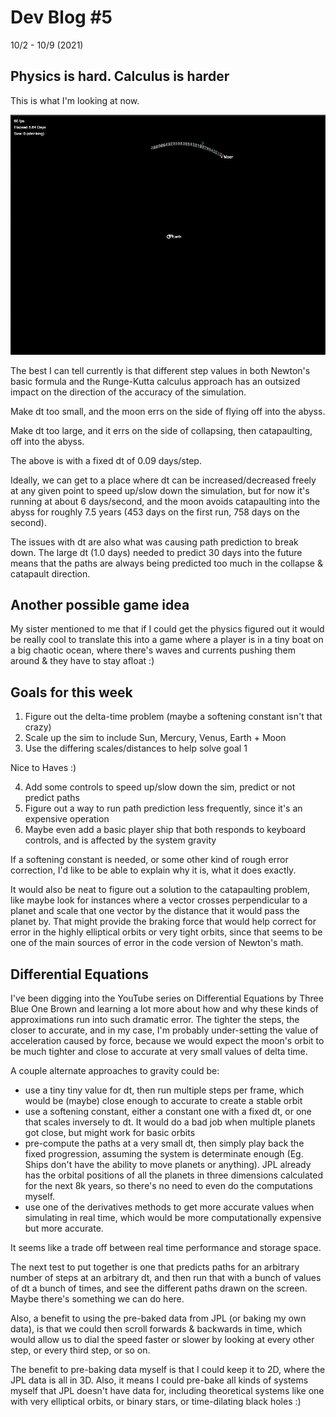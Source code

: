 # Dev Blog #5

10/2 - 10/9 (2021)

## Physics is hard. Calculus is harder

This is what I'm looking at now.

![Semi-stable](./week-5/semi-stable-fixed-dt.png)

The best I can tell currently is that different step values in both Newton's basic formula and the Runge-Kutta calculus approach has an outsized impact on the direction of the accuracy of the simulation.

Make dt too small, and the moon errs on the side of flying off into the abyss.

Make dt too large, and it errs on the side of collapsing, then catapaulting, off into the abyss.

The above is with a fixed dt of 0.09 days/step.

Ideally, we can get to a place where dt can be increased/decreased freely at any given point to speed up/slow down the simulation, but for now it's running at about 6 days/second, and the moon avoids catapaulting into the abyss for roughly 7.5 years (453 days on the first run, 758 days on the second).

The issues with dt are also what was causing path prediction to break down. The large dt (1.0 days) needed to predict 30 days into the future means that the paths are always being predicted too much in the collapse & catapault direction.

## Another possible game idea

My sister mentioned to me that if I could get the physics figured out it would be really cool to translate this into a game where a player is in a tiny boat on a big chaotic ocean, where there's waves and currents pushing them around & they have to stay afloat :)

## Goals for this week

1. Figure out the delta-time problem (maybe a softening constant isn't that crazy)
2. Scale up the sim to include Sun, Mercury, Venus, Earth + Moon
3. Use the differing scales/distances to help solve goal 1

Nice to Haves :)

4. Add some controls to speed up/slow down the sim, predict or not predict paths
5. Figure out a way to run path prediction less frequently, since it's an expensive operation
6. Maybe even add a basic player ship that both responds to keyboard controls, and is affected by the system gravity

If a softening constant is needed, or some other kind of rough error correction, I'd like to be able to explain why it is, what it does exactly. 

It would also be neat to figure out a solution to the catapaulting problem, like maybe look for instances where a vector crosses perpendicular to a planet and scale that one vector by the distance that it would pass the planet by. That might provide the braking force that would help correct for error in the highly elliptical orbits or very tight orbits, since that seems to be one of the main sources of error in the code version of Newton's math.

## Differential Equations

I've been digging into the YouTube series on Differential Equations by Three Blue One Brown and learning a lot more about how and why these kinds of approximations run into such dramatic error. The tighter the steps, the closer to accurate, and in my case, I'm probably under-setting the value of acceleration caused by force, because we would expect the moon's orbit to be much tighter and close to accurate at very small values of delta time.

A couple alternate approaches to gravity could be:

- use a tiny tiny value for dt, then run multiple steps per frame, which would be (maybe) close enough to accurate to create a stable orbit
- use a softening constant, either a constant one with a fixed dt, or one that scales inversely to dt. It would do a bad job when multiple planets got close, but might work for basic orbits 
- pre-compute the paths at a very small dt, then simply play back the fixed progression, assuming the system is determinate enough (Eg. Ships don't have the ability to move planets or anything). JPL already has the orbital positions of all the planets in three dimensions calculated for the next 8k years, so there's no need to even do the computations myself. 
- use one of the derivatives methods to get more accurate values when simulating in real time, which would be more computationally expensive but more accurate.

It seems like a trade off between real time performance and storage space.

The next test to put together is one that predicts paths for an arbitrary number of steps at an arbitrary dt, and then run that with a bunch of values of dt a bunch of times, and see the different paths drawn on the screen. Maybe there's something we can do here.

Also, a benefit to using the pre-baked data from JPL (or baking my own data), is that we could then scroll forwards & backwards in time, which would allow us to dial the speed faster or slower by looking at every other step, or every third step, or so on.

The benefit to pre-baking data myself is that I could keep it to 2D, where the JPL data is all in 3D. Also, it means I could pre-bake all kinds of systems myself that JPL doesn't have data for, including theoretical systems like one with very elliptical orbits, or binary stars, or time-dilating black holes :)


